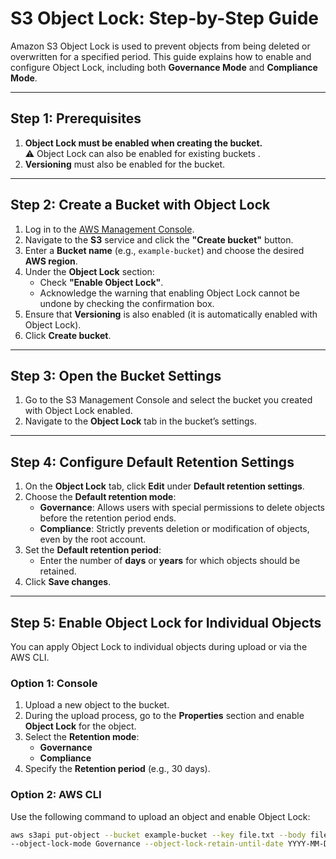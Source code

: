 # S3 Object Lock: Step-by-Step Guide

Amazon S3 Object Lock is used to prevent objects from being deleted or overwritten for a specified period. This guide explains how to enable and configure Object Lock, including both **Governance Mode** and **Compliance Mode**.

---

## **Step 1: Prerequisites**
1. **Object Lock must be enabled when creating the bucket.**  
   ⚠️ Object Lock can also be enabled for existing buckets .
2. **Versioning** must also be enabled for the bucket.

---

## **Step 2: Create a Bucket with Object Lock**
1. Log in to the [AWS Management Console](https://aws.amazon.com/console/).
2. Navigate to the **S3** service and click the **"Create bucket"** button.
3. Enter a **Bucket name** (e.g., `example-bucket`) and choose the desired **AWS region**.
4. Under the **Object Lock** section:
   - Check **"Enable Object Lock"**.
   - Acknowledge the warning that enabling Object Lock cannot be undone by checking the confirmation box.
5. Ensure that **Versioning** is also enabled (it is automatically enabled with Object Lock).
6. Click **Create bucket**.

---

## **Step 3: Open the Bucket Settings**
1. Go to the S3 Management Console and select the bucket you created with Object Lock enabled.
2. Navigate to the **Object Lock** tab in the bucket’s settings.

---

## **Step 4: Configure Default Retention Settings**
1. On the **Object Lock** tab, click **Edit** under **Default retention settings**.
2. Choose the **Default retention mode**:
   - **Governance**: Allows users with special permissions to delete objects before the retention period ends.
   - **Compliance**: Strictly prevents deletion or modification of objects, even by the root account.
3. Set the **Default retention period**:
   - Enter the number of **days** or **years** for which objects should be retained.
4. Click **Save changes**.

---

## **Step 5: Enable Object Lock for Individual Objects**
You can apply Object Lock to individual objects during upload or via the AWS CLI.

### **Option 1: Console**
1. Upload a new object to the bucket.
2. During the upload process, go to the **Properties** section and enable **Object Lock** for the object.
3. Select the **Retention mode**:
   - **Governance**
   - **Compliance**
4. Specify the **Retention period** (e.g., 30 days).

### **Option 2: AWS CLI**
Use the following command to upload an object and enable Object Lock:

```bash
aws s3api put-object --bucket example-bucket --key file.txt --body file.txt \
--object-lock-mode Governance --object-lock-retain-until-date YYYY-MM-DD
